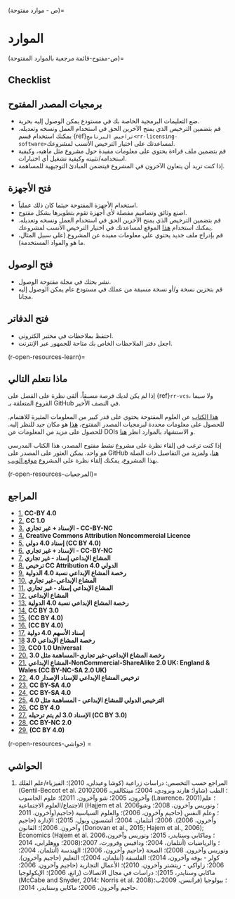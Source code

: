 (ص - موارد مفتوحة)=
# الموارد

(ص-مفتوح-قائمة مرجعية بالموارد المفتوحة)=
## Checklist

## برمجيات المصدر المفتوح

- ضع التعليمات البرمجية الخاصة بك في مستودع يمكن الوصول إليه بحرية.
- قم بتضمين الترخيص الذي يمنح الآخرين الحق في استخدام العمل ونسخه وتعديله. يمكنك استخدام قسم {ref}`تراخيص البرنامج<rr-licensing-software>`لمساعدتك على اختيار الترخيص الأنسب لمشروعك.
- قم بتضمين ملف قراءة يحتوي على معلومات مفيدة حول مشروع مثل ماهيه، وكيفية استخدامه/تثبيته وكيفية تشغيل أي اختبارات.
- إذا كنت تريد أن يتعاون الآخرون في المشروع فيتضمن المبادئ التوجيهية للمساهمة.

## فتح الأجهزة

- استخدام الأجهزة المفتوحة حيثما كان ذلك عملياً.
- اصنع وثائق وتصاميم مفصلة لأي أجهزة تقوم بتطويرها بشكل مفتوح.
- قم بتضمين الترخيص الذي يمنح الآخرين الحق في استخدام العمل ونسخه وتعديله. يمكنك استخدام [هذا](https://choosealicense.com/) الموقع لمساعدتك في اختيار الترخيص الأنسب لمشروعك.
- قم بإدراج ملف جديد يحتوي على معلومات مفيدة عن المشروع (على سبيل المثال، ما هو والمواد المستخدمة).

## فتح الوصول

- نشر بحثك في مجلة مفتوحة الوصول.
- قم بتخزين نسخة و/أو نسخة مسبقة من عملك في مستودع عام يمكن الوصول إليه مجانا.

## فتح الدفاتر

- احتفظ بملاحظات في مختبر الكتروني.
- اجعل دفتر الملاحظات الخاص بك متاحة للجمهور عبر الإنترنت.

(r-open-resources-learn)=
## ماذا نتعلم التالي

إذا لم يكن لديك فرصة مسبقاً، ألقي نظرة على الفصل على {ref}`rr-vcs`، ولا سيما الفروع المتعلقة بـ GitHub في النصف الأخير.

[هذا الكتاب](http://book.openingscience.org.s3-website-eu-west-1.amazonaws.com/) عن العلوم المفتوحة يحتوي على قدر كبير من المعلومات المثيرة للاهتمام. للحصول على معلومات محددة لبرمجيات المصدر المفتوح، [هذا](https://opensource.guide/) هو مكان جيد للنظر إليه. للحصول على مزيد من المعلومات عن DOIs و الاستشهاد بالموارد انظر [هنا](http://www.doi.org/index.html).

إذا كنت ترغب في إلقاء نظرة على مشروع نشط مفتوح المصدر، هذا الكتاب المدرسي *هو* واحد. يمكن العثور على المصدر على GitHub [هنا](https://github.com/alan-turing-institute/the-turing-way)، ولمزيد من التفاصيل ذات الصلة بهذا المشروع، يمكنك إلقاء نظرة على المشروع [موقع الويب](https://www.turing.ac.uk/research/research-projects/turing-way-handbook-reproducible-data-science).

(r-open-resources-المرجعيات)=
## المراجع

- [1.](https://www.fosteropenscience.eu/node/1420) **CC-BY 4.0**
- [2.](https://open-science-training-handbook.gitbook.io/book/introduction) **CC 1.0**
- [3.](https://www.fosteropenscience.eu/content/introduction-open-science-funders-introductory) **الإسناد + غير تجاري - CC-BY-NC**
- [4.](https://link.springer.com/chapter/10.1007/978-3-319-00026-8_2) **Creative Commons Attribution Noncommercial Licence**
- [5.](https://elifesciences.org/articles/16800) **إسناد 4.0 دولي (CC BY 4.0)**
- [6.](https://www.fosteropenscience.eu/content/introduction-open-science-funders-introductory) **الإسناد + غير تجاري - CC-BY-NC**
- [7.](http://book.openingscience.org.s3-website-eu-west-1.amazonaws.com/vision/open_research_data.html) **المشاع الإبداعي إسناد - غير تجاري**
- [8.](http://opendatahandbook.org/guide/en/what-is-open-data/) **ترخيص CC Attribution 4.0 الدولي**
- [9.](https://opendatacharter.net/) **رخصة المشاع الإبداعي نسبة 4.0 الدولية**
- [10.](http://book.openingscience.org.s3-website-eu-west-1.amazonaws.com/cases_recipes_howtos/making_data_citeable.html) **المشاع الإبداعي-غير تجاري**
- [11.](http://book.openingscience.org.s3-website-eu-west-1.amazonaws.com/cases_recipes_howtos/challenges_of_open_data_in_medical_research.html) **المشاع الإبداعي إسناد - غير تجاري**
- [12.](http://www.dcc.ac.uk/resources/how-guides/cite-datasets) **المشاع الإبداعي**
- [13.](https://www.open-contracting.org/2016/09/19/diving-deeper-commercial-confidentiality/) **رخصة المشاع الإبداعي نسبة 4.0 الدولية**
- [14.](https://ben.balter.com/2015/11/23/why-open-source/) **CC BY 3.0**
- [15.](https://opensource.guide/starting-a-project/) **(CC BY 4.0)**
- [16.](https://opensource.guide/) **(CC BY 4.0)**
- [17.](https://opensource.com/resources/what-open-access) **إسناد الأسهم 4.0 دولية**
- [18](http://www.righttoresearch.org/learn/whyOA/index.shtml) **رخصة المشاع الإبداعي 3.0**
- [19.](https://open-science-training-handbook.gitbook.io/book/open-science-basics/open-access-to-published-research-results) **CC0 1.0 Universal**
- [20.](https://www.oercommons.org/about) **رخصة المشاع الإبداعي-غير تجاري-المساهمة مثل 3.0**
- [21.](https://libguides.ioe.ac.uk/oer)  **المشاع الإبداعي-NonCommercial-ShareAlike 2.0 UK: England & Wales (CC BY-NC-SA 2.0 UK)**
- [22.](https://opencontent.org/blog/archives/3221) **ترخيص المشاع الإبداعي للإسناد الإصدار 4.0**
- [23.](https://opensource.com/resources/what-open-hardware) **CC BY-SA 4.0**
- [24.](https://opensource.com/article/17/8/enterprise-open-source-advantages) **CC BY-SA 4.0**
- [25.](https://www.oshwa.org/sharing-best-practices/) **الترخيص الدولي للمشاع الإبداعي - المساهمة مثل 4.0**
- [26.](https://openlabnotebooks.org/open-science-at-sgc/) **CC BY 4.0**
- [27.](http://onsnetwork.org/) **الإسناد 3.0 لم يتم ترحيله (CC BY 3.0)**
- [28.](https://libraries.mit.edu/data-management/store/electronic-lab-notebooks/) **CC BY-NC 2.0**
- [29.](https://www.citizenscience.org/) **(CC BY 4.0)**

(r-open-resources-حواشي) =
## الحواشي

1. المراجع حسب التخصص: دراسات زراعية (كوشا وعبدلي، 2010)؛ الفيزياء/علم الفلك (Gentil-Beccot et al. 2010؛ هارند وبرودي، 2004؛ ميتكالفي، 2006)؛ الطب (شاو وآخرون، 2005؛ شو وآخرون. 2011)؛ علوم الحاسوب (Lawrence، 2001)؛ علم الاجتماع/العلوم الاجتماعية (Hajjem et al. 2006؛ ونوريس وآخرون، 2008؛ وشو وآخرون، 2011)؛ وعلم النفس (حاجيم وآخرون، 2006)؛ والعلوم السياسية (حاجيم وآخرون، 2006). 2006؛ أنتلمان، 2004؛ أتشسون وبول، 2015)؛ الإدارة (حاجيم وآخرون. 2006)؛ القانون (Donovan et al., 2015; Hajem et al., 2006); Economics (Hajem et al. 2006؛ وماكابي وسنايدر، 2015؛ ونوريس وآخرون، 2008؛ ووهلرابي، 2014)؛ والرياضيات (أنتلمان، 2004؛ ودافيس وفرورث، 2007؛ ونوريس وآخرون. 2008)؛ الصحة (حاجيم وآخرون، 2006)؛ الهندسة (أنتلمان، 2004؛ كولر - بوفه وآخرون، 2014)؛ الفلسفة (أنتلمان، 2004)؛ التعليم (حاجيم وآخرون). 2006؛ زاواكي - ريتشتر وآخرون، 2010)؛ الأعمال التجارية (حاجيم وآخرون. 2006؛ ماكابي وسنايدر، 2015)؛ دراسات في مجال الاتصالات (زانغ، 2006)؛ الإيكولوجيا (McCabe and Snyder, 2014؛ Norris et al. 2008)؛ بيولوجيا (فرانسن، 2009ب؛ حاجيم وآخرون، 2006؛ ماكابي وسنايدر، 2014).
